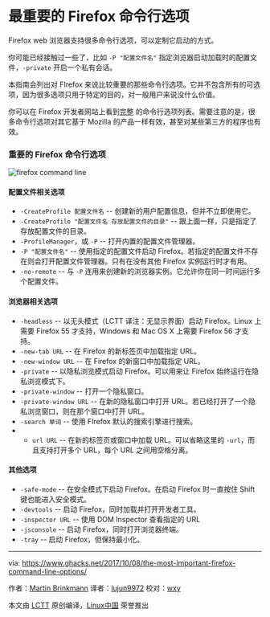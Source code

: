 最重要的 Firefox 命令行选项
======

Firefox web 浏览器支持很多命令行选项，可以定制它启动的方式。

你可能已经接触过一些了，比如 `-P "配置文件名"` 指定浏览器启动加载时的配置文件，`-private` 开启一个私有会话。

本指南会列出对 FIrefox 来说比较重要的那些命令行选项。它并不包含所有的可选项，因为很多选项只用于特定的目的，对一般用户来说没什么价值。

你可以在 Firefox 开发者网站上看到[完整][1] 的命令行选项列表。需要注意的是，很多命令行选项对其它基于 Mozilla 的产品一样有效，甚至对某些第三方的程序也有效。

### 重要的 Firefox 命令行选项

![firefox command line][2]

#### 配置文件相关选项

 -  `-CreateProfile 配置文件名` -- 创建新的用户配置信息，但并不立即使用它。
 -  `-CreateProfile "配置文件名 存放配置文件的目录"` -- 跟上面一样，只是指定了存放配置文件的目录。
 -  `-ProfileManager`，或 `-P` -- 打开内置的配置文件管理器。
 - `-P "配置文件名"` -- 使用指定的配置文件启动 Firefox。若指定的配置文件不存在则会打开配置文件管理器。只有在没有其他 Firefox 实例运行时才有用。
 -  `-no-remote` -- 与 `-P` 连用来创建新的浏览器实例。它允许你在同一时间运行多个配置文件。

#### 浏览器相关选项

 -  `-headless` -- 以无头模式（LCTT 译注：无显示界面）启动 Firefox。Linux 上需要 Firefox 55 才支持，Windows 和 Mac OS X 上需要 Firefox 56 才支持。
 -  `-new-tab URL` -- 在 Firefox 的新标签页中加载指定 URL。
 -  `-new-window URL` -- 在 Firefox 的新窗口中加载指定 URL。
 -  `-private` -- 以隐私浏览模式启动 Firefox。可以用来让 Firefox 始终运行在隐私浏览模式下。
 -  `-private-window` -- 打开一个隐私窗口。
 -  `-private-window URL` -- 在新的隐私窗口中打开 URL。若已经打开了一个隐私浏览窗口，则在那个窗口中打开 URL。
 -  `-search 单词` -- 使用 FIrefox 默认的搜索引擎进行搜索。
 - - `url URL` -- 在新的标签页或窗口中加载 URL。可以省略这里的 `-url`，而且支持打开多个 URL，每个 URL 之间用空格分离。

#### 其他选项

 -  `-safe-mode` -- 在安全模式下启动 Firefox。在启动 Firefox 时一直按住 Shift 键也能进入安全模式。
 -  `-devtools` -- 启动 Firefox，同时加载并打开开发者工具。
 -  `-inspector URL` -- 使用 DOM Inspector 查看指定的 URL
 -  `-jsconsole` -- 启动 Firefox，同时打开浏览器终端。
 -  `-tray` -- 启动 Firefox，但保持最小化。

--------------------------------------------------------------------------------

via: https://www.ghacks.net/2017/10/08/the-most-important-firefox-command-line-options/

作者：[Martin Brinkmann][a]
译者：[lujun9972](https://github.com/lujun9972)
校对：[wxy](https://github.com/wxy)

本文由 [LCTT](https://github.com/LCTT/TranslateProject) 原创编译，[Linux中国](https://linux.cn/) 荣誉推出

[a]:https://www.ghacks.net/author/martin/
[1]:https://developer.mozilla.org/en-US/docs/Mozilla/Command_Line_Options
[2]:https://cdn.ghacks.net/wp-content/uploads/2017/10/firefox-command-line.png